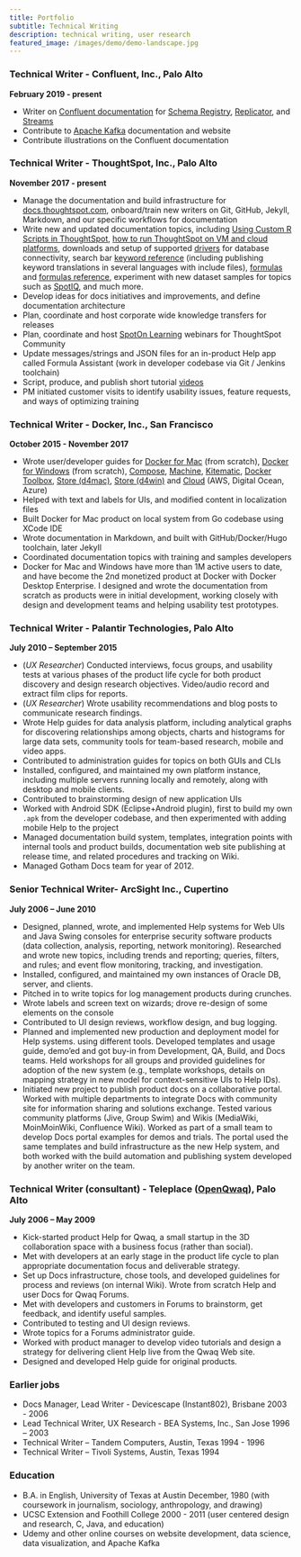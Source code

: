 ```yaml
---
title: Portfolio
subtitle: Technical Writing
description: technical writing, user research
featured_image: /images/demo/demo-landscape.jpg
---
```


### Technical Writer - Confluent, Inc., Palo Alto  

**February 2019 - present**

- Writer on [Confluent documentation](https://docs.confluent.io/current/) for [Schema Registry](https://docs.confluent.io/current/schema-registry/index.html), [Replicator](https://docs.confluent.io/current/multi-dc-replicator/index.html), and [Streams](https://docs.confluent.io/current/streams/index.html)
- Contribute to [Apache Kafka](https://kafka.apache.org/) documentation and website
- Contribute illustrations on the Confluent documentation

### Technical Writer - ThoughtSpot, Inc., Palo Alto  

**November 2017 - present**

- Manage the documentation and build infrastructure for [docs.thoughtspot.com](https://docs.thoughtspot.com/), onboard/train new writers on Git, GitHub, Jekyll, Markdown, and our specific workflows for documentation
- Write new and updated documentation topics, including [Using Custom R Scripts in ThoughtSpot](https://docs.thoughtspot.com/5.0/end-user/r-scripts/about-r-in-thoughtspot.html), [how to run ThoughtSpot on VM and cloud platforms](https://docs.thoughtspot.com/5.0/appliance/welcome-intro.html), downloads and setup of supported [drivers](https://docs.thoughtspot.com/5.0/data-integrate/introduction/introduction-data-integration.html) for database connectivity, search bar [keyword reference](https://docs.thoughtspot.com/5.0/reference/keywords.html) (including publishing keyword translations in several languages with include files), [formulas](https://docs.thoughtspot.com/5.0/complex-search/add-formula-to-search.html) and [formulas reference](https://docs.thoughtspot.com/5.0/reference/formula-reference.html), experiment with new dataset samples for topics such as [SpotIQ](https://docs.thoughtspot.com/5.0/spotiq/whatisspotiq.html), and much more.
- Develop ideas for docs initiatives and improvements, and define documentation architecture
- Plan, coordinate and host corporate wide knowledge transfers for releases
- Plan, coordinate and host [SpotOn Learning](https://community.thoughtspot.com/category/spoton-learning-webinars-continuing-ed) webinars for ThoughtSpot Community
- Update messages/strings and JSON files for an in-product Help app called Formula Assistant (work in developer codebase via Git / Jenkins toolchain)
- Script, produce, and publish short tutorial [videos](https://docs.thoughtspot.com/5.0/release/videos-list.html)
- PM initiated customer visits to identify usability issues, feature requests, and ways of optimizing training

### Technical Writer - Docker, Inc., San Francisco

**October 2015 - November 2017**

* Wrote user/developer guides for [Docker for Mac](https://docs.docker.com/docker-for-mac/) (from scratch), [Docker for Windows](https://docs.docker.com/docker-for-windows/) (from scratch), [Compose](https://docs.docker.com/compose/overview/), [Machine](https://docs.docker.com/machine/overview/), [Kitematic](https://docs.docker.com/kitematic/userguide/), [Docker Toolbox](https://docs.docker.com/toolbox/overview/), [Store (d4mac)](https://hub.docker.com/editions/community/docker-ce-desktop-mac), [Store (d4win)](https://hub.docker.com/editions/community/docker-ce-desktop-windows) and [Cloud](https://docs.docker.com/v1.13/docker-cloud/) (AWS, Digital Ocean, Azure)
* Helped with text and labels for UIs, and modified content in localization files
* Built Docker for Mac product on local system from Go codebase using XCode IDE
* Wrote documentation in Markdown, and built with GitHub/Docker/Hugo toolchain, later Jekyll
* Coordinated documentation topics with training and samples developers
* Docker for Mac and Windows have more than 1M active users to date, and have become the 2nd monetized product at Docker with Docker Desktop Enterprise. I designed and wrote the documentation from scratch as products were in initial development, working closely with design and development teams and helping usability test prototypes.

### Technical Writer - Palantir Technologies, Palo Alto

**July 2010 – September 2015**

- (_UX Researcher_) Conducted interviews, focus groups, and usability tests at various phases of the product life cycle for both product discovery and design research objectives. Video/audio record and extract film clips for reports.
- (_UX Researcher_) Wrote usability recommendations and blog posts to communicate research findings.
- Wrote Help guides for data analysis platform, including analytical graphs for discovering relationships among objects, charts and histograms for large data sets, community tools for team-based research, mobile and video apps.
- Contributed to administration guides for topics on both GUIs and CLIs
- Installed, configured, and maintained my own platform instance, including multiple servers running locally and remotely, along with desktop and mobile clients.
- Contributed to brainstorming design of new application UIs
- Worked with Android SDK (Eclipse+Android plugin), first to build my own `.apk` from the developer codebase, and then experimented with adding mobile Help to the project
- Managed documentation build system, templates, integration points with internal tools and product builds, documentation web site publishing at release time, and related procedures and tracking on Wiki.
- Managed Gotham Docs team for year of 2012.

### Senior Technical Writer- ArcSight Inc., Cupertino

**July 2006 – June 2010**

- Designed, planned, wrote, and implemented Help systems for Web UIs and Java Swing consoles for enterprise security software products (data collection, analysis, reporting, network monitoring). Researched and wrote new topics, including trends and reporting; queries, filters, and rules; and event flow monitoring, tracking, and investigation.
- Installed, configured, and maintained my own instances of Oracle DB, server, and clients.
- Pitched in to write topics for log management products during crunches.
- Wrote labels and screen text on wizards; drove re-design of some elements on the console
- Contributed to UI design reviews, workflow design, and bug logging.
- Planned and implemented new production and deployment model for Help systems.
using different tools. Developed templates and usage guide, demo’ed and got
buy-in from Development, QA, Build, and Docs teams. Held workshops for all
groups and provided guidelines for adoption of the new system (e.g., template
workshops, details on mapping strategy in new model for context-sensitive UIs to
Help IDs).
- Initiated new project to publish product docs on a collaborative portal. Worked
with multiple departments to integrate Docs with community site for information
sharing and solutions exchange. Tested various community platforms (Jive, Group
Swim) and Wikis (MediaWiki, MoinMoinWiki, Confluence Wiki). Worked as part of a
small team to develop Docs portal examples for demos and trials. The portal used
the same templates and build infrastructure as the new Help system, and both
worked with the build automation and publishing system developed by another
writer on the team.

### Technical Writer (consultant) - Teleplace ([OpenQwaq](http://code.google.com/p/openqwaq/)), Palo Alto

**July 2006 – May 2009**

- Kick-started product Help for Qwaq, a small startup in the 3D collaboration
space with a business focus (rather than social).
- Met with developers at an early stage in the product life cycle to plan appropriate documentation focus
and deliverable strategy.
- Set up Docs infrastructure, chose tools, and developed guidelines for process and reviews (on internal Wiki). Wrote from scratch Help and user Docs for Qwaq Forums.
- Met with developers and customers in Forums to brainstorm, get feedback, and identify useful samples.
- Contributed to testing and UI design reviews.
- Wrote topics for a Forums administrator guide.
- Worked with product manager to develop video tutorials and design a strategy for delivering client Help live from the Qwaq Web site.
- Designed and developed Help guide for original products.

### Earlier jobs
- Docs Manager, Lead Writer - Devicescape (Instant802), Brisbane  2003 -  2006
- Lead Technical Writer, UX Research - BEA Systems, Inc., San Jose  1996 – 2003
- Technical Writer – Tandem Computers, Austin, Texas 1994 - 1996
- Technical Writer – Tivoli Systems, Austin, Texas 1994

### Education

- B.A. in English, University of Texas at Austin December, 1980 (with coursework in journalism, sociology, anthropology, and drawing)
- UCSC Extension and Foothill College 2000 - 2011 (user centered design and research, C, Java, and education)
- Udemy and other online courses on website development, data science, data visualization, and Apache Kafka
